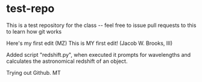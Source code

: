 # test-repo

This is a test repository for the class -- feel free to
issue pull requests to this to learn how git works

Here's my first edit (MZ)
This is MY first edit! (Jacob W. Brooks, III)

Added script "redshift.py", when executed it prompts for wavelengths and calculates the astronomical redshift of an object.

Trying out Github. MT

